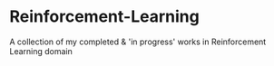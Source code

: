 # Reinforcement-Learning

A collection of my completed & 'in progress' works in Reinforcement Learning domain